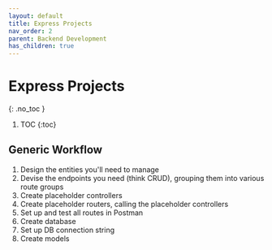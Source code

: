 ```yaml
---
layout: default
title: Express Projects
nav_order: 2
parent: Backend Development
has_children: true
---
```


# Express Projects
{: .no_toc }

1. TOC
{:toc}


## Generic Workflow
1. Design the entities you'll need to manage
2. Devise the endpoints you need (think CRUD), grouping them into various route groups
3. Create placeholder controllers
4. Create placeholder routers, calling the placeholder controllers
5. Set up and test all routes in Postman
6. Create database
7. Set up DB connection string
8. Create models

